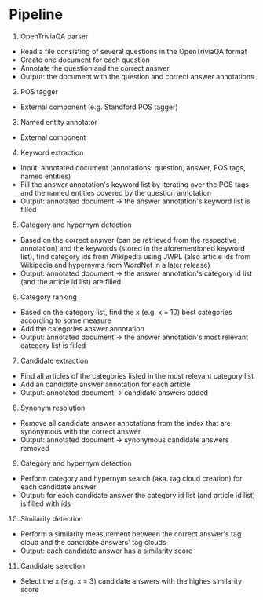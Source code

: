 # Pipeline

1. OpenTriviaQA parser
  * Read a file consisting of several questions in the OpenTriviaQA format
  * Create one document for each question
  * Annotate the question and the correct answer
  * Output: the document with the question and correct answer annotations
2. POS tagger
  * External component (e.g. Standford POS tagger)
3. Named entity annotator
  * External component
4. Keyword extraction
  * Input: annotated document (annotations: question, answer, POS tags, named entities)
  * Fill the answer annotation's keyword list by iterating over the POS tags and the named entities covered by the question annotation
  * Output: annotated document -> the answer annotation's keyword list is filled
5. Category and hypernym detection
  * Based on the correct answer (can be retrieved from the respective annotation) and the keywords (stored in the aforementioned keyword list), find category ids from Wikipedia using JWPL (also article ids from Wikipedia and hypernyms from WordNet in a later release)
  * Output: annotated document -> the answer annotation's category id list (and the article id list) are filled
6. Category ranking
  * Based on the category list, find the x (e.g. x = 10) best categories according to some measure
  * Add the categories answer annotation
  * Output: annotated document -> the answer annotation's most relevant category list is filled
7. Candidate extraction
  * Find all articles of the categories listed in the most relevant category list
  * Add an candidate answer annotation for each article
  * Output: annotated document -> candidate answers added
8. Synonym resolution
  * Remove all candidate answer annotations from the index that are synonymous with the correct answer
  * Output: annotated document -> synonymous candidate answers removed
9. Category and hypernym detection
  * Perform category and hypernym search (aka. tag cloud creation) for each candidate answer
  * Output: for each candidate answer the category id list (and article id list) is filled with ids
10. Similarity detection
  * Perform a similarity measurement between the correct answer's tag cloud and the candidate answers' tag clouds
  * Output: each candidate answer has a similarity score
11. Candidate selection
  * Select the x (e.g. x = 3) candidate answers with the highes similarity score
